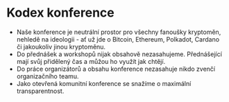 # Kodex konference

* Naše konference je neutrální prostor pro všechny fanoušky kryptoměn, nehledě na ideologii - ať už jde o Bitcoin, Ethereum, Polkadot, Cardano či jakoukoliv jinou kryptoměnu.
* Do přednášek a workshopů nijak obsahově nezasahujeme. Přednášející mají svůj přidělený čas a můžou ho využít jak chtějí.
* Do práce organizátorů a obsahu konference nezasahuje nikdo zvenčí organizačního teamu.
* Jako otevřená komunitní konference se snažíme o maximální transparentnost.
